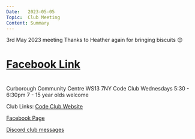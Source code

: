 ```yaml
---
Date:   2023-05-05
Topic:  Club Meeting
Content: Summary
---
```

3rd May 2023 meeting
Thanks to Heather again for bringing biscuits  😊

# [Facebook Link](https://www.facebook.com/720665616418529/posts/746466603838430)

#
Curborough Community Centre
WS13 7NY
Code Club
Wednesdays 5:30 - 6:30pm
7 - 15 year olds welcome

Club Links:
[Code Club Website](https://lichfield-code-club.github.io/)

[Facebook Page](https://www.facebook.com/LichfieldCoders)

[Discord club messages](https://discord.gg/szz6xGK)

